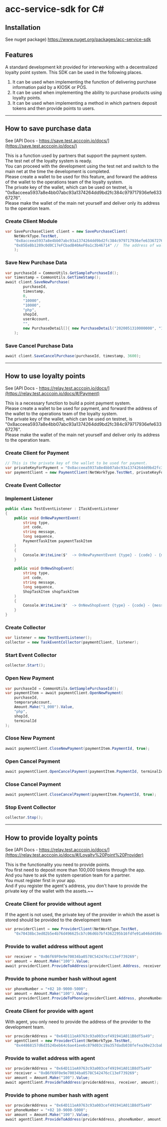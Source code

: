 # acc-service-sdk for C#

## Installation

See nuget package) https://www.nuget.org/packages/acc-service-sdk

## Features
A standard development kit provided for interworking with a decentralized loyalty point system.
This SDK can be used in the following places.
1. It can be used when implementing the function of delivering purchase information paid by a KIOSK or POS.
2. It can be used when implementing the ability to purchase products using loyalty points.
3. It can be used when implementing a method in which partners deposit tokens and then provide points to users.

---

## How to save purchase data

See [API Docs - https://save.test.acccoin.io/docs/](https://save.test.acccoin.io/docs/)

This is a function used by partners that support the payment system.  
The test net of the loyalty system is ready.  
You can proceed with the development using the test net and switch to the main net at the time the development is completed.  
Please create a wallet to be used for this feature, and forward the address of the wallet to the operations team of the loyalty system.  
The private key of the wallet, which can be used on testnet, is "0x8acceea5937a8e4bb07abc93a1374264dd9bd2fc384c979717936efe63367276".  
Please make the wallet of the main net yourself and deliver only its address to the operation team.  

### Create Client Module

```cs
var SavePurchaseClient client = new SavePurchaseClient(
    NetWorkType.TestNet, 
    "0x8acceea5937a8e4bb07abc93a1374264dd9bd2fc384c979717936efe63367276", // The private key of wallet
    "0x85EeBb1289c0d0C17eFCbadB40AeF0a1c3b46714" //  The address of wallet, This is the address where token assets are stored
    );
```

### Save New Purchase Data

```cs
var purchaseId = CommonUtils.GetSamplePurchaseId();
var timestamp = CommonUtils.GetTimeStamp();
await client.SaveNewPurchase(
        purchaseId, 
        timestamp,
        0,
        "10000",
        "10000",
        "php",
        shopId,
        userAccount,
        "",
        new PurchaseDetail[]{ new PurchaseDetail("2020051310000000", "10000", 10) }
    );
```

### Save Cancel Purchase Data
```cs
await client.SaveCancelPurchase(purchaseId, timestamp, 3600);
```

---

## How to use loyalty points

See [API Docs - https://relay.test.acccoin.io/docs/](https://relay.test.acccoin.io/docs/#/Payment)

This is a necessary function to build a point payment system.  
Please create a wallet to be used for payment, and forward the address of the wallet to the operations team of the loyalty system.  
The private key of the wallet, which can be used on testnet, is "0x8acceea5937a8e4bb07abc93a1374264dd9bd2fc384c979717936efe63367276".  
Please make the wallet of the main net yourself and deliver only its address to the operation team.  
### Create Client for Payment

```cs
// This is the private key of the wallet to be used for payment.
var privateKeyForPayment = "0x8acceea5937a8e4bb07abc93a1374264dd9bd2fc384c979717936efe63367276";
var paymentClient = new PaymentClient(NetWorkType.TestNet, privateKeyForPayment);
```

### Create Event Collector

### Implement Listener

```cs
public class TestEventListener : ITaskEventListener
{
    public void OnNewPaymentEvent(
        string type,
        int code,
        string message,
        long sequence,
        PaymentTaskItem paymentTaskItem
    )
    {
        Console.WriteLine($"  -> OnNewPaymentEvent {type} - {code} - {message} - {sequence}");
    }

    public void OnNewShopEvent(
        string type,
        int code,
        string message,
        long sequence,
        ShopTaskItem shopTaskItem
    )
    {
        Console.WriteLine($"  -> OnNewShopEvent {type} - {code} - {message} - {sequence}");
    }
}
```

### Create Collector

```cs
var listener = new TestEventListener();
collector = new TaskEventCollector(paymentClient, listener);
```

### Start Event Collector
```cs
collector.Start();
```

### Open New Payment
```cs
var purchaseId = CommonUtils.GetSamplePurchaseId();
var paymentItem = await paymentClient.OpenNewPayment(
    purchaseId,
    temporaryAccount,
    Amount.Make("1_000").Value,
    "php",
    shopId,
    terminalId
);
```

### Close New Payment
```cs
await paymentClient.CloseNewPayment(paymentItem.PaymentId, true);
```

### Open Cancel Payment
```cs
await paymentClient.OpenCancelPayment(paymentItem.PaymentId, terminalId);
```

### Close Cancel Payment
```cs
await paymentClient.CloseCancelPayment(paymentItem.PaymentId, true);
```

### Stop Event Collector
```cs
collector.Stop();
```

---

## How to provide loyalty points

See [API Docs - https://relay.test.acccoin.io/docs/](https://relay.test.acccoin.io/docs/#/Loyalty%20Point%20Provider)

This is the functionality you need to provide points.  
You first need to deposit more than 100,000 tokens through the app.  
And you have to ask the system operation team for a partner.  
You must register first in your app.  
And if you register the agent's address, you don't have to provide the private key of the wallet with the assets.~~

### Create Client for provide without agent

If the agent is not used, the private key of the provider in which the asset is stored should be provided to the development team

```cs
var providerClient = new ProviderClient(NetWorkType.TestNet,
    "0x70438bc3ed02b5e4b76d496625cb7c06d6b7bf4362295b16fdfe91a046d4586c");
```

### Provide to wallet address without agent

```cs
var receiver = "0xB6f69F0e9e70034ba0578C542476cC13eF739269";
var amount = Amount.Make("100").Value;
await providerClient.ProvideToAddress(providerClient.Address, receiver, amount);
```

### Provide to phone number hash without agent

```cs
var phoneNumber = "+82 10-9000-5000";
var amount = Amount.Make("100").Value;
await providerClient.ProvideToPhone(providerClient.Address, phoneNumber, amount);
```


### Create Client for provide with agent

With agent, you only need to provide the address of the provider to the development team.

```cs
var providerAddress = "0x64D111eA9763c93a003cef491941A011B8df5a49";
var agentClient = new ProviderClient(NetWorkType.TestNet,
    "0x44868157d6d3524beb64c6ae41ee6c879d03c19a357dadb038fefea30e23cbab"); // address: 0x3FE8D00143bd0eAd2397D48ba0E31E5E1268dBfb
```

### Provide to wallet address with agent

```cs
var providerAddress = "0x64D111eA9763c93a003cef491941A011B8df5a49"
var receiver = "0xB6f69F0e9e70034ba0578C542476cC13eF739269";
var amount = Amount.Make("100").Value;
await agentClient.ProvideToAddress(prviderAddress, receiver, amount);
```

### Provide to phone number hash with agent

```cs
var providerAddress = "0x64D111eA9763c93a003cef491941A011B8df5a49"
var phoneNumber = "+82 10-9000-5000";
var amount = Amount.Make("100").Value;
await agentClient.ProvideToAddress(prviderAddress, phoneNumber, amount);
```
